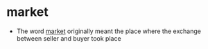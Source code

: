 # market

- The word [market](market) originally meant the place where the exchange between seller and buyer took place
